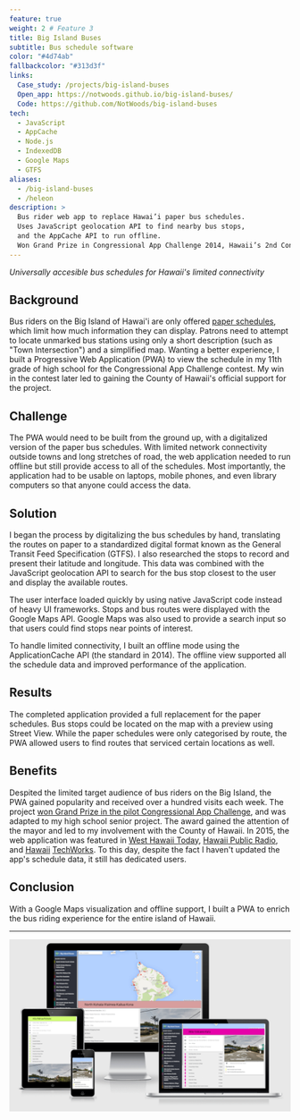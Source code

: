 ```yaml
---
feature: true
weight: 2 # Feature 3
title: Big Island Buses
subtitle: Bus schedule software
color: "#4d74ab"
fallbackcolor: "#313d3f"
links:
  Case_study: /projects/big-island-buses
  Open_app: https://notwoods.github.io/big-island-buses/
  Code: https://github.com/NotWoods/big-island-buses
tech:
  - JavaScript
  - AppCache
  - Node.js
  - IndexedDB
  - Google Maps
  - GTFS
aliases:
  - /big-island-buses
  - /heleon
description: >
  Bus rider web app to replace Hawai’i paper bus schedules.
  Uses JavaScript geolocation API to find nearby bus stops,
  and the AppCache API to run offline.
  Won Grand Prize in Congressional App Challenge 2014, Hawaii’s 2nd Congressional District.
---
```


_Universally accesible bus schedules for Hawaii's limited connectivity_

## Background

Bus riders on the Big Island of Hawai'i are only offered [paper schedules](http://www.heleonbus.org/schedules-and-maps), which limit how much information they can display. Patrons need to attempt to locate unmarked bus stations using only a short description (such as "Town Intersection") and a simplified map. Wanting a better experience, I built a Progressive Web Application (PWA) to view the schedule in my 11th grade of high school for the Congressional App Challenge contest. My win in the contest later led to gaining the County of Hawaii's official support for the project.

## Challenge

The PWA would need to be built from the ground up, with a digitalized version of the paper bus schedules. With limited network connectivity outside towns and long stretches of road, the web application needed to run offline but still provide access to all of the schedules. Most importantly, the application had to be usable on laptops, mobile phones, and even library computers so that anyone could access the data.

## Solution

I began the process by digitalizing the bus schedules by hand, translating the routes on paper to a standardized digital format known as the General Transit Feed Specification (GTFS). I also researched the stops to record and present their latitude and longitude. This data was combined with the JavaScript geolocation API to search for the bus stop closest to the user and display the available routes.

The user interface loaded quickly by using native JavaScript code instead of heavy UI frameworks. Stops and bus routes were displayed with the Google Maps API. Google Maps was also used to provide a search input so that users could find stops near points of interest.

To handle limited connectivity, I built an offline mode using the ApplicationCache API (the standard in 2014). The offline view supported all the schedule data and improved performance of the application.

## Results

The completed application provided a full replacement for the paper schedules. Bus stops could be located on the map with a preview using Street View. While the paper schedules were only categorised by route, the PWA allowed users to find routes that serviced certain locations as well.

## Benefits

Despited the limited target audience of bus riders on the Big Island, the PWA gained popularity and received over a hundred visits each week. The project [won Grand Prize in the pilot Congressional App Challenge](http://gabbard.house.gov/index.php/press-releases/339-rep-tulsi-gabbard-presents-congressional-awards-to-young-leaders-from-hawai-i-s-second-district), and was adapted to my high school senior project. The award gained the attention of the mayor and led to my involvement with the County of Hawaii. In 2015, the web application was featured in [West Hawaii Today](http://westhawaiitoday.com/news/local-news/hele-schedule-be-available-app), [Hawaii Public Radio](http://www.bytemarkscafe.org/2015/04/29/episode-348-sounding-rockets-apr-29-2015/), and [Hawaii](https://www.youtube.com/watch?v=MHPlJsosHDc) [TechWorks](https://www.youtube.com/watch?v=yl_3d7PSKMY). To this day, despite the fact I haven't updated the app's schedule data, it still has dedicated users.

## Conclusion

With a Google Maps visualization and offline support, I built a PWA to enrich the bus riding experience for the entire island of Hawaii.

---

![Big Island Buses on different devices](/images/big-island-buses/multi-screen.png)
